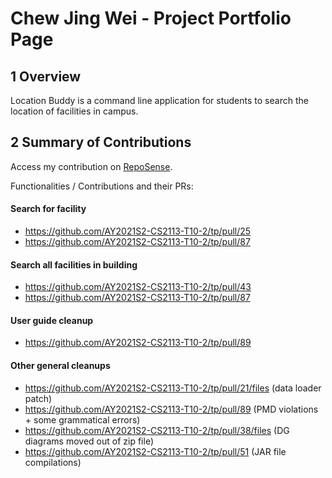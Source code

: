 # Chew Jing Wei - Project Portfolio Page

## 1 Overview

Location Buddy is a command line application for students to search the location of facilities in campus.

## 2 Summary of Contributions

Access my contribution on [RepoSense](https://nus-cs2113-ay2021s2.github.io/tp-dashboard/?search=tehtea&sort=groupTitle&sortWithin=title&since=2021-03-05&timeframe=commit&mergegroup=&groupSelect=groupByRepos&breakdown=false&tabOpen=true&tabType=authorship&zFR=false&tabAuthor=zhangyongzhe20&tabRepo=AY2021S2-CS2113-T10-2%2Ftp%5Bmaster%5D&authorshipIsMergeGroup=false&authorshipFileTypes=docs~functional-code~test-code~other).

Functionalities / Contributions and their PRs:
#### Search for facility
* https://github.com/AY2021S2-CS2113-T10-2/tp/pull/25
* https://github.com/AY2021S2-CS2113-T10-2/tp/pull/87

#### Search all facilities in building
* https://github.com/AY2021S2-CS2113-T10-2/tp/pull/43
* https://github.com/AY2021S2-CS2113-T10-2/tp/pull/87

#### User guide cleanup
* https://github.com/AY2021S2-CS2113-T10-2/tp/pull/89

#### Other general cleanups
* https://github.com/AY2021S2-CS2113-T10-2/tp/pull/21/files (data loader patch)
* https://github.com/AY2021S2-CS2113-T10-2/tp/pull/89 (PMD violations + some grammatical errors)
* https://github.com/AY2021S2-CS2113-T10-2/tp/pull/38/files (DG diagrams moved out of zip file)
* https://github.com/AY2021S2-CS2113-T10-2/tp/pull/51 (JAR file compilations)